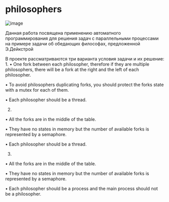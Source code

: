 # philosophers


![image](https://user-images.githubusercontent.com/78923396/121812169-8a614a00-cc6f-11eb-98b5-f3d944ebe8d9.png)

Данная работа посвящена применению автоматного программирования для решения
задач с параллельными процессами на примере задачи об обедающих философах,
предложенной Э.Дейкстрой


В проекте рассматриваются три варианта условия задачи и их решение: 
1. 
  • One fork between each philosopher, therefore if they are multiple philosophers, there will be a fork at the right and the left of each philosopher.
  
  • To avoid philosophers duplicating forks, you should protect the forks state with a mutex for each of them.
  
  • Each philosopher should be a thread.
  
2.
  • All the forks are in the middle of the table.
  
  • They have no states in memory but the number of available forks is represented by a semaphore.
  
  • Each philosopher should be a thread.


3.
  • All the forks are in the middle of the table.
  
  • They have no states in memory but the number of available forks is represented by a semaphore.
  
  • Each philosopher should be a process and the main process should not be a philosopher.
